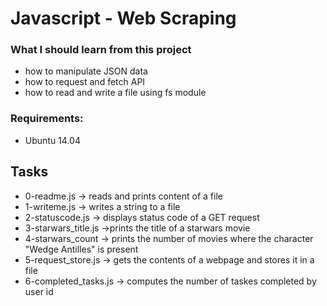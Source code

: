 # Javascript - Web Scraping

### What I should learn from this project

- how to manipulate JSON data
- how to request and fetch API
- how to read and write a file using fs module

### Requirements:

- Ubuntu 14.04

## Tasks

- 0-readme.js -> reads and prints content of a file
- 1-writeme.js -> writes a string to a file
- 2-statuscode.js -> displays status code of a GET request
- 3-starwars_title.js ->prints the title of a starwars movie
- 4-starwars_count -> prints the number of movies where the character "Wedge Antilles" is present
- 5-request_store.js -> gets the contents of a webpage and stores it in a file
- 6-completed_tasks.js -> computes the number of taskes completed by user id
